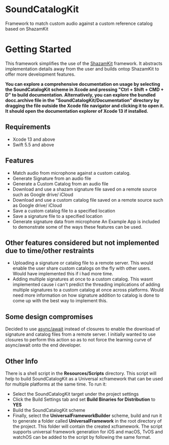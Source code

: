# SoundCatalogKit
Framework to match custom audio against a custom reference catalog based on ShazamKit

# Getting Started
This framework simplifies the use of the [ShazamKit](https://developer.apple.com/documentation/shazamkit) framework. It abstracts implementation details away from the user and builds ontop ShazamKit to offer more development features.

**You can explore a comprehensive documentation on usage by selecting the SoundCatalogKit scheme in Xcode and pressing "Ctrl + Shift + CMD + D" to build documentation. Alternatively, you can explore the bundled docc.archive file in the "SoundCatalogKit/Documentation" directory by dragging the file outside the Xcode file navigator and clicking it to open it. It should open the documentation explorer of Xcode 13 if installed.**

## Requirements
- Xcode 13 and above
- Swift 5.5 and above

## Features

- Match audio from microphone against a custom catalog.
- Generate Signature from an audio file
- Generate a Custom Catalog from an audio file
- Download and use a shazam signature file saved on a remote source such as Google drive/ iCloud
- Download and use a custom catalog file saved on a remote source such as Google drive/ iCloud
- Save a custom catalog file to a specified location
- Save a signature file to a specified location
- Generate signature data from microphone
An Example App is included to demonstrate some of the ways these features can be used.

## Other features considered but not implemented due to time/other restraints
- Uploading a signature or catalog file to a remote server. This would enable the user share custom catalogs on the fly with other users. Would have implemented this
if i had more time.
- Adding multiple signatures at once to a custom catalog. This wasnt implemented cause i can't predict the threading implications of adding multiple signatures
to a custom catalog at once across platforms. Would need more information on how signature addition to catalog is done to come up with the best way to implement this.

## Some design compromises
Decided to use [async/await](https://docs.swift.org/swift-book/LanguageGuide/Concurrency.html) instead of closures to enable the download of signature and catalog files from a remote server. I initially wanted to use closures 
to perform this action so as to not force the learning curve of async/await onto the end developer.

## Other Info
There is a shell script in the **Resources/Scripts** directory. This script will help to build SoundCatalogKit as a Universal xcframework that can be used for multiple platforms at the same time. To run it:
- Select the SoundCatalogKit target under the project settings
- Click the Build Settings tab and set **Build Binaries for Distribution** to **YES**
- Build the SoundCatalogKit scheme
- Finally, select the **UniversalFrameworkBuilder** scheme, build and run it to generate a folder called **UniversalFramework** in the root directory of the project. This folder will contain the created xcframework. The script supports universal framework generation for iOS and macOS, TvOS and watchOS can be added to the script by following the same format.
